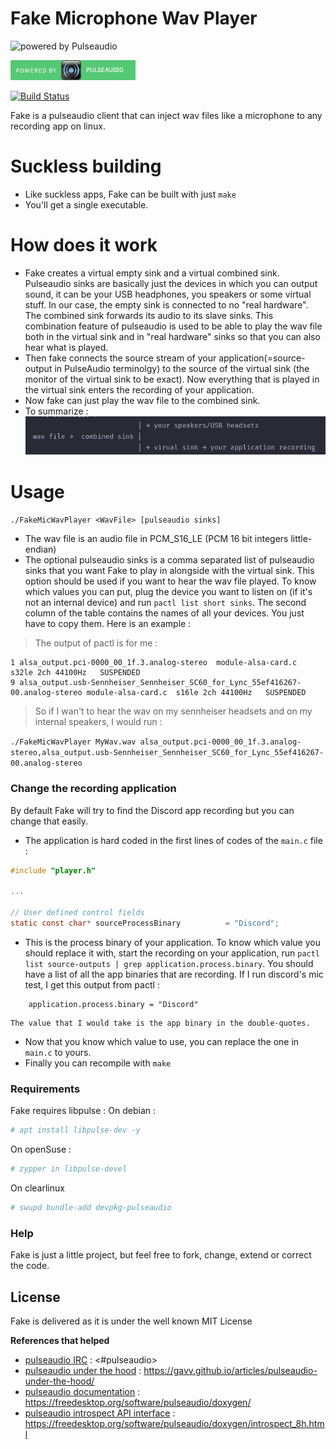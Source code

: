 # Fake Microphone Wav Player

![powered by Pulseaudio](https://www.freedesktop.org/software/pulseaudio/logo.png)

![Powered by Pulseaudio](icons/powered_by_pulseaudio.png "lol")


[![Build Status](https://travis-ci.org/joemccann/dillinger.svg?branch=master)](https://travis-ci.org/joemccann/dillinger)

Fake is a pulseaudio client that can inject wav files like a microphone to any recording app on linux.

# Suckless building 

  - Like suckless apps, Fake can be built with just `make`
  - You'll get a single executable.

# How does it work
 - Fake creates a virtual empty sink and a virtual combined sink. Pulseaudio sinks are basically just the devices in which you can output sound, it can be your USB headphones, you speakers or some virtual stuff. In our case, the empty sink is connected to no "real hardware". The combined sink forwards its audio to its slave sinks. This combination feature of pulseaudio is used to be able to play the wav file both in the virtual sink and in "real hardware" sinks so that you can also hear what is played.
 - Then fake connects the source stream of your application(=source-output in PulseAudio terminolgy) to the source of the virtual sink (the monitor of the virtual sink to be exact). Now everything that is played in the virtual sink enters the recording of your application.
 - Now fake can just play the wav file to the combined sink.
 - To summarize :
![Summarizeing Schema](icons/schema.png "schema")

# Usage
`./FakeMicWavPlayer <WavFile> [pulseaudio sinks]`

  - The wav file is an audio file in PCM_S16_LE (PCM 16 bit integers little-endian)
  - The optional pulseaudio sinks is a comma separated list of pulseaudio sinks that you want Fake to play in alongside with the virtual sink. This option should be used if you want to hear the wav file played. To know which values you can put, plug the device you want to listen on (if it's not an internal device) and run `pactl list short sinks`. The second column of the table contains the names of all your devices. You just have to copy them. Here is an example : 
  
   > The output of pactl is for me : 
  
  ```
  1	alsa_output.pci-0000_00_1f.3.analog-stereo	module-alsa-card.c	s32le 2ch 44100Hz	SUSPENDED
  9	alsa_output.usb-Sennheiser_Sennheiser_SC60_for_Lync_55ef416267-00.analog-stereo module-alsa-card.c	s16le 2ch 44100Hz	SUSPENDED
  ```
  
   > So if I wan't to hear the wav on my sennheiser headsets and on my internal speakers, I would run : 
  
  ```./FakeMicWavPlayer MyWav.wav alsa_output.pci-0000_00_1f.3.analog-stereo,alsa_output.usb-Sennheiser_Sennheiser_SC60_for_Lync_55ef416267-00.analog-stereo```
  


### Change the recording application

By default Fake will try to find the Discord app recording but you can change that easily.

 - The application is hard coded in the first lines of codes of the `main.c` file : 
```c
#include "player.h"

...

// User defined control fields
static const char* sourceProcessBinary          = "Discord";
```
 - This is the process binary of your application. To know which value you should replace it with, start the recording on your application, run `pactl list source-outputs | grep application.process.binary`. You should have a list of all the app binaries that are recording. If I run discord's mic test, I get this output from pactl : 

```	
	application.process.binary = "Discord"
```
	The value that I would take is the app binary in the double-quotes.
 - Now that you know which value to use, you can replace the one in `main.c` to yours.
 - Finally you can recompile with `make`

### Requirements

Fake requires libpulse : 
On debian : 
```sh
# apt install libpulse-dev -y
```

On openSuse : 
```sh
# zypper in libpulse-devel
```

On clearlinux

```sh
# swupd bundle-add devpkg-pulseaudio
```



### Help

Fake is just a little project, but feel free to fork, change, extend or correct the code.


License
----
Fake is delivered as it is under the well known MIT License


**References that helped**
 - [pulseaudio IRC] : <#pulseaudio>
 - [pulseaudio under the hood] : <https://gavv.github.io/articles/pulseaudio-under-the-hood/>
 - [pulseaudio documentation] : <https://freedesktop.org/software/pulseaudio/doxygen/>
 - [pulseaudio introspect API interface] :
   <https://freedesktop.org/software/pulseaudio/doxygen/introspect_8h.html>

[//]: # (These are reference links used in the body of this note and get stripped out when the markdown processor does its job. There is no need to format nicely because it shouldn't be seen. Thanks SO - http://stackoverflow.com/questions/4823468/store-comments-in-markdown-syntax)



   [pulseaudio IRC]: <#pulseaudio>
   [pulseaudio under the hood]: <https://gavv.github.io/articles/pulseaudio-under-the-hood/>
   [pulseaudio documentation]: <https://freedesktop.org/software/pulseaudio/doxygen/>
   [pulseaudio introspect API interface]:
   <https://freedesktop.org/software/pulseaudio/doxygen/introspect_8h.html>
